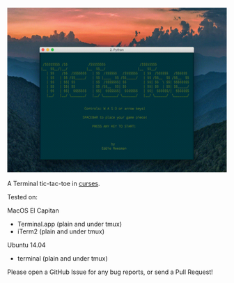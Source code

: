 ![demo](demo.gif)

A Terminal tic-tac-toe in [curses](https://en.wikipedia.org/wiki/Curses_(programming_library)).

Tested on:

MacOS El Capitan
- Terminal.app (plain and under tmux)
- iTerm2 (plain and under tmux)

Ubuntu 14.04
- terminal (plain and under tmux)

Please open a GitHub Issue for any bug reports, or send a Pull Request!
